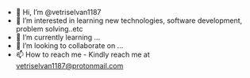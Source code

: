 - 👋 Hi, I’m @vetriselvan1187
- 👀 I’m interested in learning new technologies, software development, problem solving..etc
- 🌱 I’m currently learning ...
- 💞️ I’m looking to collaborate on ...
- 📫 How to reach me - Kindly reach me at vetriselvan1187@protonmail.com

<!---
vetriselvan1187/vetriselvan1187 is a ✨ special ✨ repository because its `README.md` (this file) appears on your GitHub profile.
You can click the Preview link to take a look at your changes.
--->
